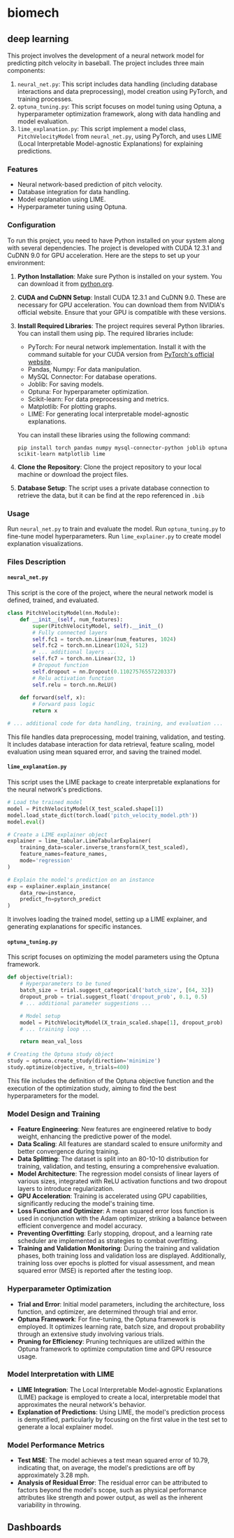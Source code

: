 # biomech

## deep learning
This project involves the development of a neural network model for predicting pitch velocity in baseball. The project includes three main components:
1. `neural_net.py`: This script includes data handling (including database interactions and data preprocessing), model creation using PyTorch, and training processes.
3. `optuna_tuning.py`: This script focuses on model tuning using Optuna, a hyperparameter optimization framework, along with data handling and model evaluation.
2. `lime_explanation.py`: This script implement a model class, `PitchVelocityModel` from `neural_net.py`, using PyTorch, and uses LIME (Local Interpretable Model-agnostic Explanations) for explaining predictions.

### Features
- Neural network-based prediction of pitch velocity.
- Database integration for data handling.
- Model explanation using LIME.
- Hyperparameter tuning using Optuna.

### Configuration
To run this project, you need to have Python installed on your system along with several dependencies. The project is developed with CUDA 12.3.1 and CuDNN 9.0 for GPU acceleration. Here are the steps to set up your environment:

1. **Python Installation**: Make sure Python is installed on your system. You can download it from [python.org](https://www.python.org/).

2. **CUDA and CuDNN Setup**: Install CUDA 12.3.1 and CuDNN 9.0. These are necessary for GPU acceleration. You can download them from NVIDIA's official website. Ensure that your GPU is compatible with these versions.

3. **Install Required Libraries**: The project requires several Python libraries. You can install them using pip. The required libraries include:
   - PyTorch: For neural network implementation. Install it with the command suitable for your CUDA version from [PyTorch's official website](https://pytorch.org/).
   - Pandas, Numpy: For data manipulation.
   - MySQL Connector: For database operations.
   - Joblib: For saving models.
   - Optuna: For hyperparameter optimization.
   - Scikit-learn: For data preprocessing and metrics.
   - Matplotlib: For plotting graphs.
   - LIME: For generating local interpretable model-agnostic explanations.

   You can install these libraries using the following command:
   ```
   pip install torch pandas numpy mysql-connector-python joblib optuna scikit-learn matplotlib lime
   ```

4. **Clone the Repository**: Clone the project repository to your local machine or download the project files.

5. **Database Setup**: The script uses a private database connection to retrieve the data, but it can be find at the repo referenced in `.bib`

### Usage
Run `neural_net.py` to train and evaluate the model.
Run `optuna_tuning.py` to fine-tune model hyperparameters.
Run `lime_explainer.py` to create model explanation visualizations.

### Files Description

#### `neural_net.py`
This script is the core of the project, where the neural network model is defined, trained, and evaluated.

```python
class PitchVelocityModel(nn.Module):
    def __init__(self, num_features):
        super(PitchVelocityModel, self).__init__()
        # Fully connected layers
        self.fc1 = torch.nn.Linear(num_features, 1024)
        self.fc2 = torch.nn.Linear(1024, 512)
        # ... additional layers ...
        self.fc7 = torch.nn.Linear(32, 1)
        # Dropout function
        self.dropout = nn.Dropout(0.11027576557220337)
        # Relu activation function
        self.relu = torch.nn.ReLU()
    
    def forward(self, x):
        # Forward pass logic
        return x

# ... additional code for data handling, training, and evaluation ...
```

This file handles data preprocessing, model training, validation, and testing. It includes database interaction for data retrieval, feature scaling, model evaluation using mean squared error, and saving the trained model.

#### `lime_explanation.py`
This script uses the LIME package to create interpretable explanations for the neural network's predictions.

```python
# Load the trained model
model = PitchVelocityModel(X_test_scaled.shape[1])
model.load_state_dict(torch.load('pitch_velocity_model.pth'))
model.eval()

# Create a LIME explainer object
explainer = lime_tabular.LimeTabularExplainer(
    training_data=scaler.inverse_transform(X_test_scaled),
    feature_names=feature_names,
    mode='regression'
)

# Explain the model's prediction on an instance
exp = explainer.explain_instance(
    data_row=instance, 
    predict_fn=pytorch_predict
)
```

It involves loading the trained model, setting up a LIME explainer, and generating explanations for specific instances.

#### `optuna_tuning.py`
This script focuses on optimizing the model parameters using the Optuna framework.

```python
def objective(trial):
    # Hyperparameters to be tuned
    batch_size = trial.suggest_categorical('batch_size', [64, 32])
    dropout_prob = trial.suggest_float('dropout_prob', 0.1, 0.5)
    # ... additional parameter suggestions ...

    # Model setup
    model = PitchVelocityModel(X_train_scaled.shape[1], dropout_prob)
    # ... training loop ...

    return mean_val_loss

# Creating the Optuna study object
study = optuna.create_study(direction='minimize')
study.optimize(objective, n_trials=400)
```

This file includes the definition of the Optuna objective function and the execution of the optimization study, aiming to find the best hyperparameters for the model.

### Model Design and Training
- **Feature Engineering**: New features are engineered relative to body weight, enhancing the predictive power of the model.
- **Data Scaling**: All features are standard scaled to ensure uniformity and better convergence during training.
- **Data Splitting**: The dataset is split into an 80-10-10 distribution for training, validation, and testing, ensuring a comprehensive evaluation.
- **Model Architecture**: The regression model consists of linear layers of various sizes, integrated with ReLU activation functions and two dropout layers to introduce regularization.
- **GPU Acceleration**: Training is accelerated using GPU capabilities, significantly reducing the model's training time.
- **Loss Function and Optimizer**: A mean squared error loss function is used in conjunction with the Adam optimizer, striking a balance between efficient convergence and model accuracy.
- **Preventing Overfitting**: Early stopping, dropout, and a learning rate scheduler are implemented as strategies to combat overfitting.
- **Training and Validation Monitoring**: During the training and validation phases, both training loss and validation loss are displayed. Additionally, training loss over epochs is plotted for visual assessment, and mean squared error (MSE) is reported after the testing loop.

### Hyperparameter Optimization
- **Trial and Error**: Initial model parameters, including the architecture, loss function, and optimizer, are determined through trial and error.
- **Optuna Framework**: For fine-tuning, the Optuna framework is employed. It optimizes learning rate, batch size, and dropout probability through an extensive study involving various trials.
- **Pruning for Efficiency**: Pruning techniques are utilized within the Optuna framework to optimize computation time and GPU resource usage.

### Model Interpretation with LIME
- **LIME Integration**: The Local Interpretable Model-agnostic Explanations (LIME) package is employed to create a local, interpretable model that approximates the neural network's behavior.
- **Explanation of Predictions**: Using LIME, the model's prediction process is demystified, particularly by focusing on the first value in the test set to generate a local explainer model.

### Model Performance Metrics
- **Test MSE**: The model achieves a test mean squared error of 10.79, indicating that, on average, the model's predictions are off by approximately 3.28 mph.
- **Analysis of Residual Error**: The residual error can be attributed to factors beyond the model's scope, such as physical performance attributes like strength and power output, as well as the inherent variability in throwing.

## Dashboards